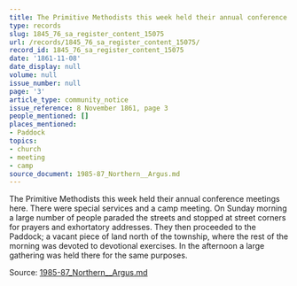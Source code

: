 ```yaml
---
title: The Primitive Methodists this week held their annual conference meetings here.
type: records
slug: 1845_76_sa_register_content_15075
url: /records/1845_76_sa_register_content_15075/
record_id: 1845_76_sa_register_content_15075
date: '1861-11-08'
date_display: null
volume: null
issue_number: null
page: '3'
article_type: community_notice
issue_reference: 8 November 1861, page 3
people_mentioned: []
places_mentioned:
- Paddock
topics:
- church
- meeting
- camp
source_document: 1985-87_Northern__Argus.md
---
```


The Primitive Methodists this week held their annual conference meetings here.  There were special services and a camp meeting.  On Sunday morning a large number of people paraded the streets and stopped at street corners for prayers and exhortatory addresses.  They then proceeded to the Paddock; a vacant piece of land north of the township, where the rest of the morning was devoted to devotional exercises.  In the afternoon a large gathering was held there for the same purposes.

Source: [1985-87_Northern__Argus.md](/downloads/markdown/1985-87_Northern__Argus.md)
